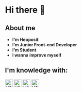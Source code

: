 # Hi there 👋

## About me
- **I'm Heoposit**
- **I'm Junior Front-end Developer**
- **I'm Student**
- **I wanna improve myself**

## I'm knowledge with:
<img src="https://img.shields.io/badge/HTML5-282C34?logo=html5&logoColor=E34F26" alt="HTML5 logo" title="HTML5" height="25"/> 
<img src="https://img.shields.io/badge/-CSS-%23484848" alt="HTML5 logo" title="HTML5" height="25"/> 
<img src="https://img.shields.io/badge/HTML5-282C34?logo=html5&logoColor=E34F26" alt="HTML5 logo" title="HTML5" height="25"/> 
<img src="https://img.shields.io/badge/HTML5-282C34?logo=html5&logoColor=E34F26" alt="HTML5 logo" title="HTML5" height="25"/> 
